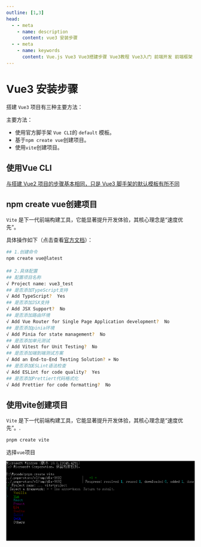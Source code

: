 ```yaml
---
outline: [1,3]
head:
  - - meta
    - name: description
      content: vue3 安装步骤
  - - meta
    - name: keywords
      content: Vue.js Vue3 Vue3搭建步骤 Vue3教程 Vue3入门 前端开发 前端框架 前端工程师
---
```



# Vue3 安装步骤

搭建 `Vue3` 项目有三种主要方法：

主要方法：

- 使用官方脚手架 `Vue CLI`的 `default` 模板。
- 基于`npm create vue`创建项目。
- 使用`vite`创建项目。


## 使用Vue CLI

[与搭建 Vue2 项目的步骤基本相同，只是 Vue3 脚手架的默认模板有所不同](/frontend/vue2/index)

## npm create vue创建项目

`Vite` 是下一代前端构建工具，它能显著提升开发体验，其核心理念是“速度优先”。

具体操作如下（点击查看[官方文档](https://cn.vuejs.org/guide/quick-start.html#creating-a-vue-application)）：

```bash
## 1.创建命令
npm create vue@latest

## 2.具体配置
## 配置项目名称
√ Project name: vue3_test
## 是否添加TypeScript支持
√ Add TypeScript?  Yes
## 是否添加JSX支持
√ Add JSX Support?  No
## 是否添加路由环境
√ Add Vue Router for Single Page Application development?  No
## 是否添加pinia环境
√ Add Pinia for state management?  No
## 是否添加单元测试
√ Add Vitest for Unit Testing?  No
## 是否添加端到端测试方案
√ Add an End-to-End Testing Solution? » No
## 是否添加ESLint语法检查
√ Add ESLint for code quality?  Yes
## 是否添加Prettiert代码格式化
√ Add Prettier for code formatting?  No
```

## 使用vite创建项目

`Vite` 是下一代前端构建工具，它能显著提升开发体验，其核心理念是“速度优先”。.

```bash
pnpm create vite
```
选择`vue`项目

![vite-create](./imgs/vite_create_vue.png)
